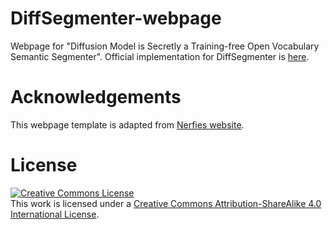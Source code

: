 # DiffSegmenter-webpage

Webpage for "Diffusion Model is Secretly a Training-free Open Vocabulary Semantic Segmenter". Official implementation for DiffSegmenter is [here](https://github.com/VCG-team/DiffSegmenter).

# Acknowledgements

This webpage template is adapted from [Nerfies website](https://nerfies.github.io).

# License

<a rel="license" href="http://creativecommons.org/licenses/by-sa/4.0/"><img alt="Creative Commons License" style="border-width:0" src="https://i.creativecommons.org/l/by-sa/4.0/88x31.png" /></a><br />This work is licensed under a <a rel="license" href="http://creativecommons.org/licenses/by-sa/4.0/">Creative Commons Attribution-ShareAlike 4.0 International License</a>.
